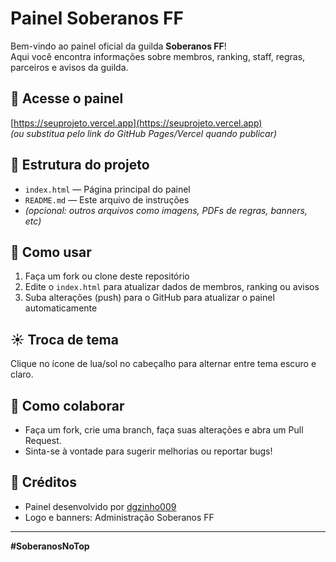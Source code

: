 # Painel Soberanos FF

Bem-vindo ao painel oficial da guilda **Soberanos FF**!  
Aqui você encontra informações sobre membros, ranking, staff, regras, parceiros e avisos da guilda.

## 🔗 Acesse o painel

[https://seuprojeto.vercel.app](https://seuprojeto.vercel.app)  
*(ou substitua pelo link do GitHub Pages/Vercel quando publicar)*

## 📁 Estrutura do projeto

- `index.html` — Página principal do painel
- `README.md` — Este arquivo de instruções
- *(opcional: outros arquivos como imagens, PDFs de regras, banners, etc)*

## 🚀 Como usar

1. Faça um fork ou clone deste repositório
2. Edite o `index.html` para atualizar dados de membros, ranking ou avisos
3. Suba alterações (push) para o GitHub para atualizar o painel automaticamente

## ☀️ Troca de tema

Clique no ícone de lua/sol no cabeçalho para alternar entre tema escuro e claro.

## 🤝 Como colaborar

- Faça um fork, crie uma branch, faça suas alterações e abra um Pull Request.
- Sinta-se à vontade para sugerir melhorias ou reportar bugs!

## 📸 Créditos

- Painel desenvolvido por [dgzinho009](https://github.com/dgzinho009)
- Logo e banners: Administração Soberanos FF

---

**#SoberanosNoTop**
